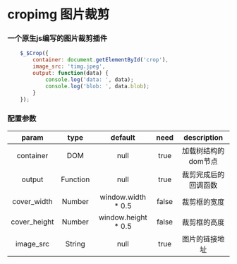 # cropimg 图片裁剪
### 一个原生js编写的图片裁剪插件

```javascript
    $_$Crop({
        container: document.getElementById('crop'),
        image_src: 'timg.jpeg',
        output: function(data) {
            console.log('data: ', data);
            console.log('blob: ', data.blob);
        }
    });
``` 
### 配置参数
| param | type |  default  |   need   | description  |
|  :----:  |  :----:       |  :----:     |  :----:  |  :----: | 
| container|DOM|null|true|加载树结构的dom节点|
| output|Function|null|true|裁剪完成后的回调函数|
|cover_width|  Number | window.width * 0.5 | false |裁剪框的宽度
|cover_height|  Number | window.height * 0.5 | false |裁剪框的高度
|image_src|  String | null | true |图片的链接地址|
